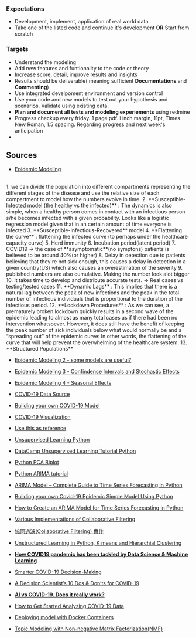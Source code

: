 ### Expectations
- Development, implement, application of real world data
- Take one of the listed code and continue it's development **OR** Start from scratch

### Targets
- Understand the modeling
- Add new features and funtionality to the code or theory
- Increase score, detail, improve results and insights 
- Results should be deliverable( meaning sufficient **Documentations** and **Commenting**)
- Use integrated develpoment environment and version control
- Use your code and new models to test out your hypothesis and scenarios. Validate using existing data.
- **Plan and document all tests and modeling experiements** using redmine
- Progress checkup every friday. 1 page pdf. i inch margin, 11pt, Times New Roman, 1.5 spacing. Regarding progress and next week's anticipation
- 

## Sources 
- [Epidemic Modeling](https://medium.com/data-for-science/epidemic-modeling-101-or-why-your-covid19-exponential-fits-are-wrong-97aa50c55f8)
<br>
1. we can divide the population into different compartments representing the different stages of the disease and use the relative size of each compartment to model how the numbers evolve in time.
2. **Susceptible-Infected model (the healthy vs the infected)** : The dynamics is also simple, when a healthy person comes in contact with an infectious person s/he becomes infected with a given probability. Looks like a logistic regression model given that in an certain amount of time everyone is infected
3. **Susceptible-Infectious-Recovered** model
4. **Flattening the curve** : flattening the infected curve (to perhaps under the healthcare capacity curve)
5. Herd immunity
6. Incubation period(latent period)
7. COVID19 -> the case of **asymptomatic**(no symptons) patients is believed to be around 40%(or higher)
8. Delay in detection due to patients believing that they're not sick enough, this causes a delay in detection in a given country(US) which also causes an overestimation of the severity
9. published numbers are also cumulative. Making the number look alot bigger
10. It takes time to develop and distribute accurate tests. -> Real cases vs testing/tested cases
11. **Dynamic Lags** : This implies that there is a natural lag between the peak of new infections and the peak in the total number of infectious individuals that is proportional to the duration of the infectious period.
12. **Lockdown Procedures** : As we can see, a prematurely broken lockdown quickly results in a second wave of the epidemic leading to almost as many total cases as if there had been no intervention whatsoever. However, it does still have the benefit of keeping the peak number of sick individuals below what would normally be and a “spreading out” of the epidemic curve: In other words, the flattening of the curve that will help prevent the overwhelming of the healthcare system.
13. **Structured Populations** 

- [Epidemic Modeling 2 - some models are useful?](https://medium.com/data-for-science/epidemic-modeling-102-all-covid-19-models-are-wrong-but-some-are-useful-c81202cc6ee9)


- [Epidemic Modeling 3 - Confindence Intervals and Stochastic Effects](https://medium.com/data-for-science/epidemic-modeling-103-adding-confidence-intervals-and-stochastic-effects-to-your-covid-19-models-be618b995d6b)

- [Epidemic Modeling 4 - Seasonal Effects](https://medium.com/data-for-science/epidemic-modeling-104-impact-of-seasonal-effects-on-covid-19-16a1b14056f)


- [COVID-19 Data Source](https://www.kaggle.com/lisphilar/covid-19-data-with-sir-model)

- [Building your own COVID-19 Model](https://towardsdatascience.com/building-your-own-covid-19-epidemic-simple-model-using-python-e39788fbda55)

- [COVID-19 Visualization](https://towardsdatascience.com/visualise-covid-19-case-data-using-python-dash-and-plotly-e58feb34f70f)

- [Use this as reference](#https://github.com/a2975667/QV-app)

- [Unsupervised Learning Python ](https://builtin.com/data-science/unsupervised-learning-python)

- [DataCamp Unsupervised Learning Tutorial Python](https://www.datacamp.com/courses/unsupervised-learning-in-python)

- [Python PCA Biplot](https://stackoverflow.com/questions/39216897/plot-pca-loadings-and-loading-in-biplot-in-sklearn-like-rs-autoplot)

- [Python ARIMA tutorial](https://towardsdatascience.com/arima-forecasting-in-python-90d36c2246d3)

- [ARIMA Model – Complete Guide to Time Series Forecasting in Python](https://www.machinelearningplus.com/time-series/arima-model-time-series-forecasting-python/)

- [Building your own Covid-19 Epidemic Simple Model Using Python](https://towardsdatascience.com/building-your-own-covid-19-epidemic-simple-model-using-python-e39788fbda55)

- [How to Create an ARIMA Model for Time Series Forecasting in Python](https://machinelearningmastery.com/arima-for-time-series-forecasting-with-python/)

- [Various Implementations of Collaborative Filtering](https://towardsdatascience.com/various-implementations-of-collaborative-filtering-100385c6dfe0)

- [協同過濾(Collaborative Filtering) 實作](https://ithelp.ithome.com.tw/articles/10220129)

- [Unstructured Learning in Python, K means and Hierarchial Clustering](https://medium.com/datadriveninvestor/unsupervised-learning-with-python-k-means-and-hierarchical-clustering-f36ceeec919c)

- [**How COVID19 pandemic has been tackled by Data Science & Machine Learning**](https://medium.com/@aisavvy89/how-covid19-pandemic-has-been-tackled-by-data-science-machine-learning-7c04235e6e36)

- [Smarter COVID-19 Decision-Making](https://towardsdatascience.com/smarter-covid-19-decision-making-39dbff2ab2ba)

- [A Decision Scientist’s 10 Dos & Don’ts for COVID-19](https://towardsdatascience.com/a-decision-scientists-10-dos-don-ts-for-covid-19-805577bccd67)

- [**AI vs COVID-19. Does it really work?**](https://towardsdatascience.com/ai-vs-covid-19-does-it-really-work-a001c8da990a)

- [How to Get Started Analyzing COVID-19 Data](https://towardsdatascience.com/how-to-get-started-analyzing-covid-19-data-808822437c32)

- [Deploying model with Docker Containers](https://medium.com/analytics-vidhya/machine-learning-deploying-model-using-docker-container-6df27ccdd9e6)

- [Topic Modeling with Non-negative Matrix Factorization(NMF)](https://medium.com/analytics-vidhya/topic-modeling-with-non-negative-matrix-factorization-nmf-3caf3a6bb6da)